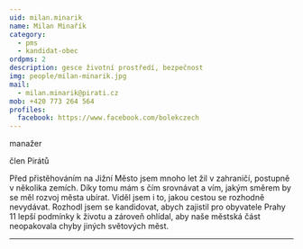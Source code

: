 ```yaml
---
uid: milan.minarik
name: Milan Minařík
category:
  - pms
  - kandidat-obec
ordpms: 2  
description: gesce životní prostředí, bezpečnost
img: people/milan-minarik.jpg
mail:
  - milan.minarik@pirati.cz
mob: +420 773 264 564
profiles:
  facebook: https://www.facebook.com/bolekczech
---
```


manažer

člen Pirátů

Před přistěhováním na Jižní Město jsem mnoho let žil v zahraničí, postupně v několika zemích. Díky tomu mám s čím srovnávat a vím, jakým směrem by se měl rozvoj města ubírat. Viděl jsem i to, jakou cestou se rozhodně nevydávat. Rozhodl jsem se kandidovat, abych zajistil pro obyvatele Prahy 11 lepší podmínky k životu a zároveň ohlídal, aby naše městská část neopakovala chyby jiných světových měst.

---
